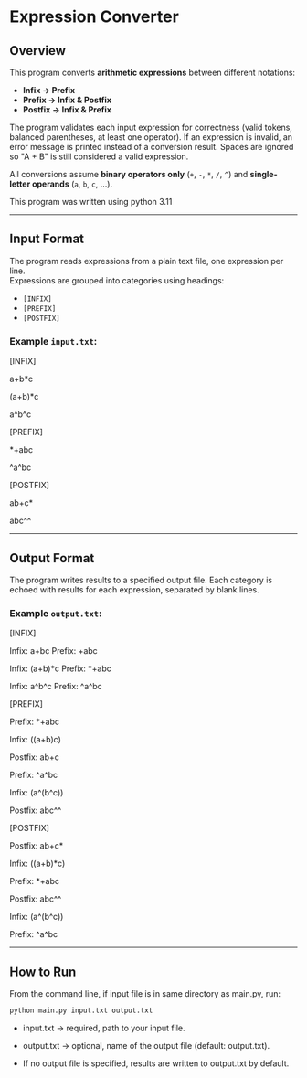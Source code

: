 # Expression Converter

## Overview
This program converts **arithmetic expressions** between different notations:  

- **Infix → Prefix**  
- **Prefix → Infix & Postfix**  
- **Postfix → Infix & Prefix**  

The program validates each input expression for correctness (valid tokens, balanced parentheses, at least one operator). If an expression is invalid, an error message is printed instead of a conversion result. Spaces are ignored so "A   +   B" is still considered a valid expression.  

All conversions assume **binary operators only** (`+`, `-`, `*`, `/`, `^`) and **single-letter operands** (`a`, `b`, `c`, …).  

This program was written using python 3.11

---

## Input Format
The program reads expressions from a plain text file, one expression per line.  
Expressions are grouped into categories using headings:  

- `[INFIX]`  
- `[PREFIX]`  
- `[POSTFIX]`  

### Example `input.txt`:
[INFIX]

a+b*c

(a+b)*c

a^b^c

[PREFIX]

*+abc

^a^bc

[POSTFIX]

ab+c*

abc^^


---

## Output Format
The program writes results to a specified output file. Each category is echoed with results for each expression, separated by blank lines.  

### Example `output.txt`:
[INFIX]

Infix: a+bc
Prefix: +abc

Infix: (a+b)*c
Prefix: *+abc

Infix: a^b^c
Prefix: ^a^bc

[PREFIX]

Prefix: *+abc

Infix: ((a+b)c)

Postfix: ab+c

Prefix: ^a^bc

Infix: (a^(b^c))

Postfix: abc^^

[POSTFIX]

Postfix: ab+c*

Infix: ((a+b)*c)

Prefix: *+abc

Postfix: abc^^

Infix: (a^(b^c))

Prefix: ^a^bc


---

## How to Run

From the command line, if input file is in same directory as main.py, run:

```bash
python main.py input.txt output.txt
```

* input.txt → required, path to your input file.

* output.txt → optional, name of the output file (default: output.txt).

* If no output file is specified, results are written to output.txt by default.